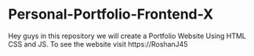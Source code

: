 # Personal-Portfolio-Frontend-X
Hey guys in this repository we will create a Portfolio Website Using HTML CSS and JS. To see the website visit https://RoshanJ45
